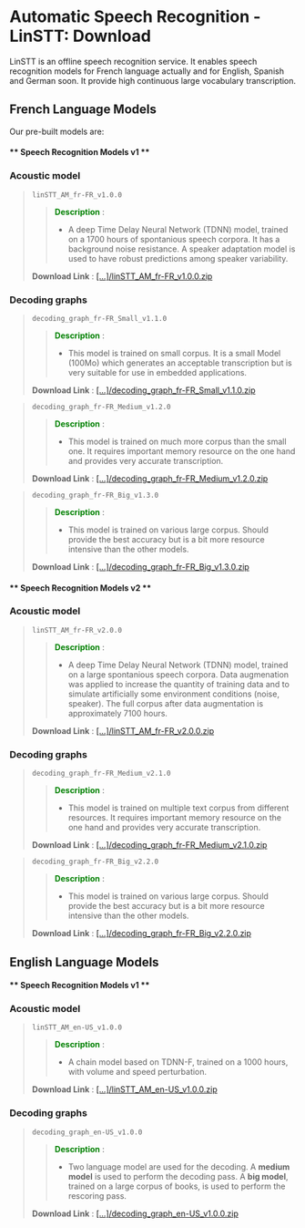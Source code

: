 # Automatic Speech Recognition - LinSTT: Download

LinSTT is an offline speech recognition service. It enables speech recognition models for French language actually and for English, Spanish and German soon. It provide high continuous large vocabulary transcription.

## French Language Models
Our pre-built models are:


<!-- tabs:start -->

#### ** Speech Recognition Models v1 **


### Acoustic model
>  `linSTT_AM_fr-FR_v1.0.0`  <br>
>>  <b  style="color:green;">Description</b> :
>> - A deep Time Delay Neural Network (TDNN) model, trained on a 1700 hours of spontanious speech corpora. It has a background noise resistance. A speaker adaptation model is used to have robust predictions among speaker variability.
>
>   **Download Link** : [\[...\]/linSTT_AM_fr-FR_v1.0.0.zip](https://dl.linto.ai/downloads/model-distribution/acoustic-models/fr-FR/linSTT_AM_fr-FR_v1.0.0.zip)


### Decoding graphs
>  `decoding_graph_fr-FR_Small_v1.1.0`  <br>
>>  <b  style="color:green;">Description</b> :
>> - This model is trained on small corpus. It is a small Model (100Mo) which generates an acceptable transcription but is very suitable for use in embedded applications.
>
>   **Download Link** : [\[...\]/decoding_graph_fr-FR_Small_v1.1.0.zip](https://dl.linto.ai/downloads/model-distribution/decoding-graphs/LVCSR/fr-FR/decoding_graph_fr-FR_Small_v1.1.0.zip)


>  `decoding_graph_fr-FR_Medium_v1.2.0`  <br>
>>  <b  style="color:green;">Description</b> :
>> - This model is trained on much more corpus than the small one. It requires important memory resource on the one hand and provides very accurate transcription.
>
>   **Download Link** : [\[...\]/decoding_graph_fr-FR_Medium_v1.2.0.zip](https://dl.linto.ai/downloads/model-distribution/decoding-graphs/LVCSR/fr-FR/decoding_graph_fr-FR_Medium_v1.2.0.zip)


>  `decoding_graph_fr-FR_Big_v1.3.0`  <br>
>>  <b  style="color:green;">Description</b> :
>> - This model is trained on various large corpus. Should provide the best accuracy but is a bit more resource intensive than the other models.
>
>   **Download Link** : [\[...\]/decoding_graph_fr-FR_Big_v1.3.0.zip](https://dl.linto.ai/downloads/model-distribution/decoding-graphs/LVCSR/fr-FR/decoding_graph_fr-FR_Big_v1.3.0.zip)






#### ** Speech Recognition Models v2 **


### Acoustic model
>  `linSTT_AM_fr-FR_v2.0.0`  <br>
>>  <b  style="color:green;">Description</b> :
>> - A deep Time Delay Neural Network (TDNN) model, trained on a large spontanious speech corpora. Data augmenation was applied to increase the quantity of training data and to simulate artificially some environment conditions (noise, speaker). The full corpus after data augmentation is approximately 7100 hours.
>
>   **Download Link** : [\[...\]/linSTT_AM_fr-FR_v2.0.0.zip](https://dl.linto.ai/downloads/model-distribution/acoustic-models/fr-FR/linSTT_AM_fr-FR_v2.0.0.zip)


### Decoding graphs
>  `decoding_graph_fr-FR_Medium_v2.1.0`  <br>
>>  <b  style="color:green;">Description</b> :
>> - This model is trained on multiple text corpus from different resources. It requires important memory resource on the one hand and provides very accurate transcription.
>
>   **Download Link** : [\[...\]/decoding_graph_fr-FR_Medium_v2.1.0.zip](https://dl.linto.ai/downloads/model-distribution/decoding-graphs/LVCSR/fr-FR/decoding_graph_fr-FR_Medium_v2.1.0.zip)


>  `decoding_graph_fr-FR_Big_v2.2.0`  <br>
>>  <b  style="color:green;">Description</b> :
>> - This model is trained on various large corpus. Should provide the best accuracy but is a bit more resource intensive than the other models.
>
>   **Download Link** : [\[...\]/decoding_graph_fr-FR_Big_v2.2.0.zip](https://dl.linto.ai/downloads/model-distribution/decoding-graphs/LVCSR/fr-FR/decoding_graph_fr-FR_Big_v2.2.0.zip)



<!-- tabs:end -->




## English Language Models

<!-- tabs:start -->

#### ** Speech Recognition Models v1 **


### Acoustic model
>  `linSTT_AM_en-US_v1.0.0`  <br>
>>  <b  style="color:green;">Description</b> :
>> - A chain model based on TDNN-F, trained on a 1000 hours, with volume and speed perturbation.
>
>   **Download Link** : [\[...\]/linSTT_AM_en-US_v1.0.0.zip](https://dl.linto.ai/downloads/model-distribution/acoustic-models/en-US/linSTT_AM_en-US_v1.0.0.zip)


### Decoding graphs
>  `decoding_graph_en-US_v1.0.0`  <br>
>>  <b  style="color:green;">Description</b> :
>> - Two language model are used for the decoding. A <b> medium model</b> is used to perform the decoding pass. A <b>big model</b>, trained on a large corpus of books, is used to perform the rescoring pass.
>
>   **Download Link** : [\[...\]/decoding_graph_en-US_v1.0.0.zip](https://dl.linto.ai/downloads/model-distribution/decoding-graphs/LVCSR/en-US/decoding_graph_en-US_v1.0.0.zip)



<!-- tabs:end -->